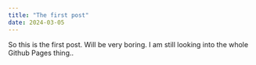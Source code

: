 ```yaml
---
title: "The first post"
date: 2024-03-05
---
```


So this is the first post. Will be very boring. I am still looking into the whole Github Pages thing..
